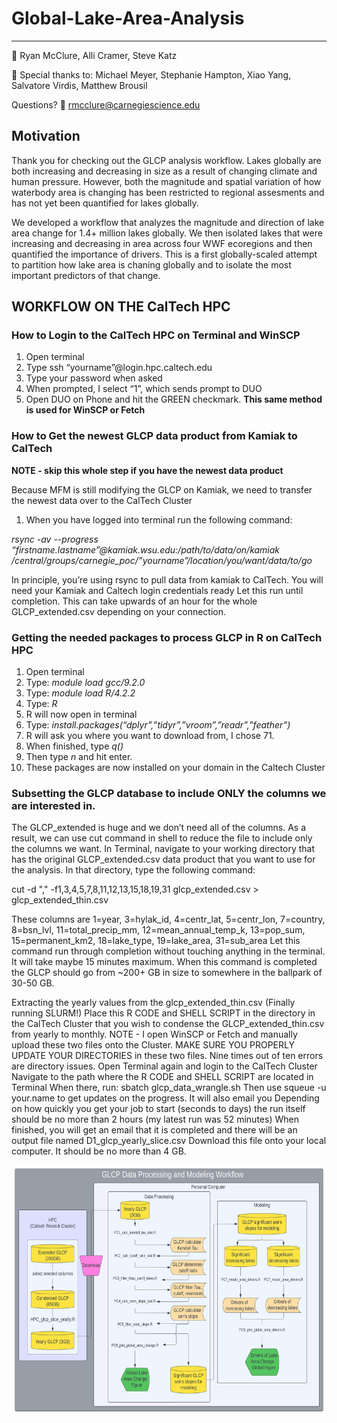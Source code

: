 # Global-Lake-Area-Analysis
-----

:busts_in_silhouette: Ryan McClure, Alli Cramer, Steve Katz

:busts_in_silhouette: Special thanks to: Michael Meyer, Stephanie Hampton, Xiao Yang, Salvatore Virdis, Matthew Brousil

Questions?  :email: rmcclure@carnegiescience.edu

## Motivation

Thank you for checking out the GLCP analysis workflow. Lakes globally are both increasing and decreasing in size as a result of changing climate and human pressure. However, both the magnitude and spatial variation of how waterbody area is changing has been restricted to regional assesments and has not yet been quantified for lakes globally.

We developed a workflow that analyzes the magnitude and direction of lake area change for 1.4+ million lakes globally. We then isolated lakes that were increasing and decreasing in area across four WWF ecoregions and then quantified the importance of drivers. This is a first globally-scaled attempt to partition how lake area is chaning globally and to isolate the most important predictors of that change.

## WORKFLOW ON THE CalTech HPC
### How to Login to the CalTech HPC on Terminal and WinSCP
1. Open terminal
2. Type ssh “yourname”@login.hpc.caltech.edu
3. Type your password when asked
4. When prompted, I select “1”, which sends prompt to DUO
5. Open DUO on Phone and hit the GREEN checkmark. **This same method is used for WinSCP or Fetch**

### How to Get the newest GLCP data product from Kamiak to CalTech
<b>NOTE - skip this whole step if you have the newest data product</b>

Because MFM is still modifying the GLCP on Kamiak, we need to transfer the newest data over to the CalTech Cluster

1. When you have logged into terminal run the following command:

<i>rsync -av --progress “firstname.lastname”@kamiak.wsu.edu:/path/to/data/on/kamiak /central/groups/carnegie_poc/”yourname”/location/you/want/data/to/go</i>

In principle, you’re using rsync to pull data from kamiak to CalTech. You will need your Kamiak and Caltech login credentials ready 
Let this run until completion. This can take upwards of an hour for the whole GLCP_extended.csv depending on your connection. 

### Getting the needed packages to process GLCP in R on CalTech HPC
1. Open terminal
2. Type: <i>module load gcc/9.2.0</i>
3. Type: <i>module load R/4.2.2</i>
4. Type: <i>R</i>
5. R will now open in terminal
6. Type: <i>install.packages(“dplyr”,”tidyr”,”vroom”,”readr”,”feather”)</i>
7. R will ask you where you want to download from, I chose 71.
8. When finished, type <i>q()</i>
9. Then type <i>n</i> and hit enter. 
10. These packages are now installed on your domain in the Caltech Cluster

### Subsetting the GLCP database to include ONLY the columns we are interested in. 
The GLCP_extended is huge and we don’t need all of the columns. As a result, we can use cut command in shell to reduce the file to include only the columns we want.
In Terminal, navigate to your working directory that has the original GLCP_extended.csv data product that you want to use for the analysis.
In that directory, type the following command:

cut -d "," -f1,3,4,5,7,8,11,12,13,15,18,19,31 glcp_extended.csv > glcp_extended_thin.csv

These columns are 1=year, 3=hylak_id, 4=centr_lat, 5=centr_lon, 7=country, 8=bsn_lvl, 11=total_precip_mm, 12=mean_annual_temp_k, 13=pop_sum, 15=permanent_km2, 18=lake_type, 19=lake_area, 31=sub_area
Let this command run through completion without touching anything in the terminal. It will take maybe 15 minutes maximum. 
When this command is completed the GLCP should go from ~200+ GB in size to somewhere in the ballpark of 30-50 GB. 


Extracting the yearly values from the glcp_extended_thin.csv (Finally running SLURM!)
Place this R CODE and SHELL SCRIPT in the directory in the CalTech Cluster that you wish to condense the GLCP_extended_thin.csv from yearly to monthly. 
NOTE - I open WinSCP or Fetch and manually upload these two files onto the Cluster. 
MAKE SURE YOU PROPERLY UPDATE YOUR DIRECTORIES in these two files. Nine times out of ten errors are directory issues. 
Open Terminal again and login to the CalTech Cluster
Navigate to the path where the R CODE and SHELL SCRIPT are located in Terminal
When there, run: sbatch glcp_data_wrangle.sh
Then use squeue -u your.name to get updates on the progress. It will also email you
Depending on how quickly you get your job to start (seconds to days) the run itself should be no more than 2 hours (my latest run was 52 minutes)
When finished, you will get an email that it is completed and there will be an output file named D1_glcp_yearly_slice.csv
Download this file onto your local computer. It should be no more than 4 GB. 


<a href="url"><img src = "GLCP_Workflow.jpeg" align="center" height="400" width="600" ></a>
